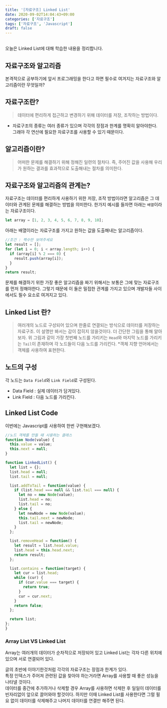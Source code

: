 ```yaml
---
title: '[자료구조] Linked List'
date: 2020-09-02T14:04:43+09:00
categories: ['자료구조']
tags: ['자료구조', 'Javascript']
draft: false
---
```



<br>
오늘은 Linked List에 대해 학습한 내용을 정리합니다.

<!--more-->

## 자료구조와 알고리즘

본격적으로 공부하기에 앞서 프로그래밍을 한다고 하면 필수로 여겨지는 자료구조와 알고리즘이란 무엇일까?

## 자료구조란?

> 데이터에 편리하게 접근하고 변경하기 위해 데이터를 저장, 조작하는 방법이다.

- 자료구조의 종류는 여러 종류가 있으며 각각의 장점과 한계를 명확히 알아야한다. 그래야 각 연산에 필요한 자료구조를 사용할 수 있기 때문이다.

## 알고리즘이란?

> 어떠한 문제를 해결하기 위해 정해진 일련의 절차다. 즉, 주어진 값을 사용해 우리가 원하는 결과를 효과적으로 도출해내는 절차를 의미한다.

<!-- more -->

## 자료구조와 알고리즘의 관계는?

자료구조는 데이터를 편리하게 사용하기 위한 저장, 조작 방법이라면 알고리즘은 그 데이터와 관계된 문제를 해결하는 방법을 의미한다.
한가지 예시를 들자면 아래는 `배열`이라는 자료구조이다.

```js
let array = [1, 2, 3, 4, 5, 6, 7, 8, 9, 10];
```

아래는 배열이라는 자료구조를 가지고 원하는 값을 도출해내는 알고리즘이다.

```js
//조건 : 짝수만 보여주세요
let result = [];
for (let i = 0; i < array.length; i++) {
  if (array[i] % 2 === 0) {
    result.push(array[i]);
  }
}
return result;
```

문제를 해결하기 위한 가장 좋은 알고리즘을 짜기 위해서는 보통은 그에 맞는 자료구조를 먼저 정해야한다. 그렇기 때문에 이 둘은 밀접한 관계를 가지고 있으며 개발자들 사이에서도 필수 요소로 여겨지고 있다.

## Linked List 란?

> 여러개의 노드로 구성되어 있으며 한줄로 연결되는 방식으로 데이터를 저장하는 자료구조.
> 이 설명만 봐서는 감이 잡히지 않을것이다. 더 간단한 그림을 통해 알아보자.
> 위 그림과 같이 가장 첫번째 노드를 가리키는 `Head`와 마지막 노드를 가리키는 `Tail`이 존재하며 각 노드들이 다음 노드를 가리킨다. \*객체 지향 언어에서는 객체를 사용하여 표현한다.

## 노드의 구성

각 노드는 `Data Field`와 `Link Field`로 구성된다.

- Data Field : 실제 데이터가 담겨있다.
- Link Field : 다음 노드를 가리킨다.

## Linked List Code

이번에는 Javascript를 사용하여 한번 구현해보겠다.

```js
//노드 객체를 만들 때 사용하는 클래스
function Node(value) {
  this.value = value;
  this.next = null;
}

function LinkedList() {
  let list = {};
  list.head = null;
  list.tail = null;

  list.addToTail = function(value) {
    if (list.head === null && list.tail === null) {
      let no = new Node(value);
      list.head = no;
      list.tail = no;
    } else {
      let newNode = new Node(value);
      this.tail.next = newNode;
      list.tail = newNode;
    }
  };

  list.removeHead = function() {
    let result = list.head.value;
    list.head = this.head.next;
    return result;
  };

  list.contains = function(target) {
    let cur = list.head;
    while (cur) {
      if (cur.value === target) {
        return true;
      }
      cur = cur.next;
    }
    return false;
  };

  return list;
};
}
```

### Array List VS Linked List

Array는 여러개의 데이터가 순차적으로 저장되어 있고 Linked List는 각자 다른 위치에 있으며 서로 연결되어 있다.

글의 초반에 이야기한것처럼 각각의 자료구조는 장점과 한계가 있다.<br>
특정 인덱스가 주어져 관련된 값을 찾아야 하는거라면 Array를 사용할 때 좋은 성능을 나타낼 것이다.<br>
데이터를 중간에 추가하거나 삭제할 경우 Array를 사용하면 삭제한 후 일일이 데이터를 빈자리없이 앞으로 끌어와야 할것이다. 하지만 이때 Linked List를 사용한다면 그럴 필요 없이 데이터를 삭제해주고 나머지 데이터를 연결만 해주면 된다.
